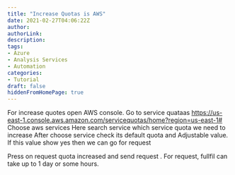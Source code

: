 ```yaml
---
title: "Increase Quotas is AWS"
date: 2021-02-27T04:06:22Z
author:
authorLink:
description:
tags:
- Azure
- Analysis Services
- Automation
categories:
- Tutorial
draft: false
hiddenFromHomePage: true
---
```



For increase quotes open AWS console.
Go to service quataas
https://us-east-1.console.aws.amazon.com/servicequotas/home?region=us-east-1#
Choose aws services
Here search service which service quota we need to increase
After choose service check its default quota and Adjustable value.
If this value show yes then we can go for request

Press on request quota increased and send request .
For request, fullfil can take up to 1 day or some hours.

